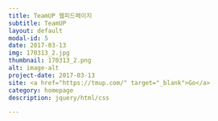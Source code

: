 ```yaml
---
title: TeamUP 웹피드페이지
subtitle: TeamUP
layout: default
modal-id: 5
date: 2017-03-13
img: 170313_2.jpg
thumbnail: 170313_2.png
alt: image-alt
project-date: 2017-03-13
site: <a href="https://tmup.com/" target="_blank">Go</a>
category: homepage
description: jquery/html/css

---
```

